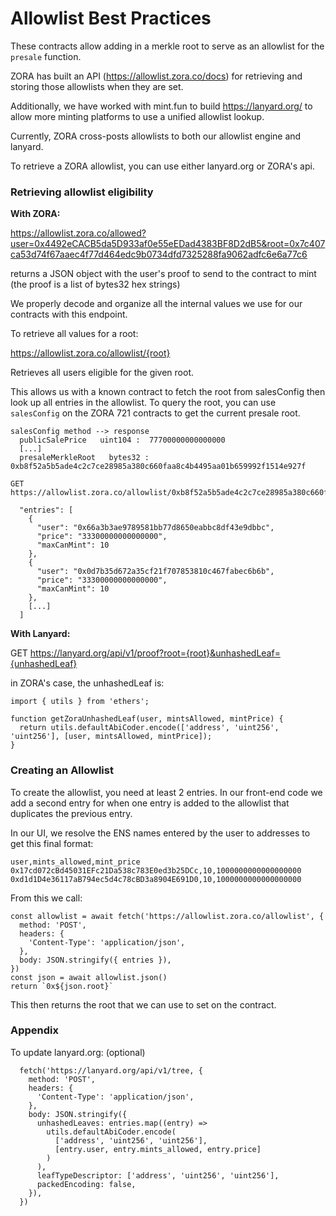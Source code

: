 # Allowlist Best Practices

These contracts allow adding in a merkle root to serve as an allowlist for the `presale` function.

ZORA has built an API (https://allowlist.zora.co/docs) for retrieving and storing those allowlists when they are set.

Additionally, we have worked with mint.fun to build https://lanyard.org/ to allow more minting platforms to use a unified allowlist lookup.

Currently, ZORA cross-posts allowlists to both our allowlist engine and lanyard.

To retrieve a ZORA allowlist, you can use either lanyard.org or ZORA's api.

### Retrieving allowlist eligibility

**With ZORA:**

https://allowlist.zora.co/allowed?user=0x4492eCACB5da5D933af0e55eEDad4383BF8D2dB5&root=0x7c407ca53d74f67aaec4f77d464edc9b0734dfd7325288fa9062adfc6e6a77c6

returns a JSON object with the user's proof to send to the contract to mint (the proof is a list of bytes32 hex strings)

We properly decode and organize all the internal values we use for our contracts with this endpoint.

To retrieve all values for a root:

https://allowlist.zora.co/allowlist/{root}

Retrieves all users eligible for the given root.

This allows us with a known contract to fetch the root from salesConfig then look up all entries in the allowlist. To query the root, you can use `salesConfig` on the ZORA 721 contracts to get the current presale root.

    salesConfig method --> response
      publicSalePrice   uint104 :  77700000000000000
      [...]
      presaleMerkleRoot   bytes32 :  0xb8f52a5b5ade4c2c7ce28985a380c660faa8c4b4495aa01b659992f1514e927f

    GET https://allowlist.zora.co/allowlist/0xb8f52a5b5ade4c2c7ce28985a380c660faa8c4b4495aa01b659992f1514e927f 

      "entries": [
        {
          "user": "0x66a3b3ae9789581bb77d8650eabbc8df43e9dbbc",
          "price": "33300000000000000",
          "maxCanMint": 10
        },
        {
          "user": "0x0d7b35d672a35cf21f707853810c467fabec6b6b",
          "price": "33300000000000000",
          "maxCanMint": 10
        },
        [...]
      ]

**With Lanyard:**

GET https://lanyard.org/api/v1/proof?root={root}&unhashedLeaf={unhashedLeaf}

in ZORA's case, the unhashedLeaf is: 

```
import { utils } from 'ethers';

function getZoraUnhashedLeaf(user, mintsAllowed, mintPrice) {
  return utils.defaultAbiCoder.encode(['address', 'uint256', 'uint256'], [user, mintsAllowed, mintPrice]);
}

```

### Creating an Allowlist

To create the allowlist, you need at least 2 entries. In our front-end code we add a second entry for when one entry is added to the allowlist that duplicates the previous entry.

In our UI, we resolve the ENS names entered by the user to addresses to get this final format:

```
user,mints_allowed,mint_price
0x17cd072cBd45031EFc21Da538c783E0ed3b25DCc,10,1000000000000000000
0xd1d1D4e36117aB794ec5d4c78cBD3a8904E691D0,10,1000000000000000000
```

From this we call:

```
const allowlist = await fetch('https://allowlist.zora.co/allowlist', {
  method: 'POST',
  headers: {
    'Content-Type': 'application/json',
  },
  body: JSON.stringify({ entries }),
})
const json = await allowlist.json()
return `0x${json.root}`
```

This then returns the root that we can use to set on the contract.


### Appendix

To update lanyard.org: (optional)

```
  fetch('https://lanyard.org/api/v1/tree, {
    method: 'POST',
    headers: {
      'Content-Type': 'application/json',
    },
    body: JSON.stringify({
      unhashedLeaves: entries.map((entry) =>
        utils.defaultAbiCoder.encode(
          ['address', 'uint256', 'uint256'],
          [entry.user, entry.mints_allowed, entry.price]
        )
      ),
      leafTypeDescriptor: ['address', 'uint256', 'uint256'],
      packedEncoding: false,
    }),
  })
```


